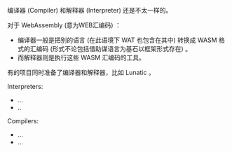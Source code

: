 
编译器 (Compiler) 和解释器 (Interpreter) 还是不太一样的。

对于 WebAssembly (意为WEB汇编码) ：

- 编译器一般是把别的语言 (在此语境下 WAT 也包含在其中) 转换成 WASM 格式的汇编码 (形式不论包括借助谋语言为基石以框架形式存在) 。
- 而解释器则是执行这些 WASM 汇编码的工具。

有的项目同时准备了编译器和解释器，比如 Lunatic 。

Interpreters: 

- ...
- ..

Compilers: 

- ...
- ...



